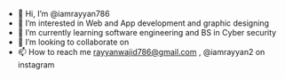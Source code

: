 - 👋 Hi, I’m @iamrayyan786
- 👀 I’m interested in Web and App development and graphic designing
- 🌱 I’m currently learning software engineering and BS in Cyber security
- 💞️ I’m looking to collaborate on 
- 📫 How to reach me rayyanwajid786@gmail.com , @iamrayyan2 on instagram

<!---
iamrayyan786/iamrayyan786 is a ✨ special ✨ repository because its `README.md` (this file) appears on your GitHub profile.
You can click the Preview link to take a look at your changes.
--->

